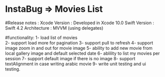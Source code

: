 # InstaBug => Movies List

#Release notes :
  Xcode Version : Developed in Xcode 10.0 
  Swift Version : Swift 4.2 
  Architecture : MVVM (using delegates)

#functionality:
  1- load list of movies  
  2- support load more for pagination
  3- support pull to refresh
  4- support image zoom in and out for movie image
  5- ability to add new movie from local gallery image and default selected date
  6- ablility to list my movies per session
  7- support default image if there is no image
  8- support textAlignment in case writing arabic movie
  9- write unit testing and ui testing.

